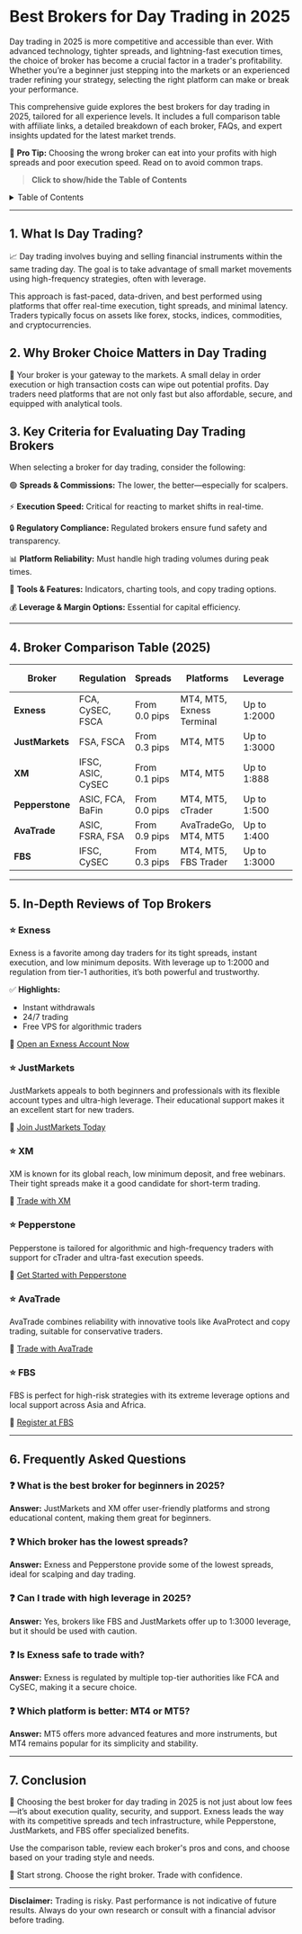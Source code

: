 # Best Brokers for Day Trading in 2025

Day trading in 2025 is more competitive and accessible than ever. With advanced technology, tighter spreads, and lightning-fast execution times, the choice of broker has become a crucial factor in a trader's profitability. Whether you’re a beginner just stepping into the markets or an experienced trader refining your strategy, selecting the right platform can make or break your performance.

This comprehensive guide explores the best brokers for day trading in 2025, tailored for all experience levels. It includes a full comparison table with affiliate links, a detailed breakdown of each broker, FAQs, and expert insights updated for the latest market trends.

📌 **Pro Tip:** Choosing the wrong broker can eat into your profits with high spreads and poor execution speed. Read on to avoid common traps.

> **Click to show/hide the Table of Contents**
<details>
<summary>Table of Contents</summary>

- [1. What Is Day Trading?](#1-what-is-day-trading)
- [2. Why Broker Choice Matters in Day Trading](#2-why-broker-choice-matters-in-day-trading)
- [3. Key Criteria for Evaluating Day Trading Brokers](#3-key-criteria-for-evaluating-day-trading-brokers)
- [4. Broker Comparison Table (2025)](#4-broker-comparison-table-2025)
- [5. In-Depth Reviews of Top Brokers](#5-in-depth-reviews-of-top-brokers)
- [6. Frequently Asked Questions](#6-frequently-asked-questions)
- [7. Conclusion](#7-conclusion)

</details>

---

## 1. What Is Day Trading?

📈 Day trading involves buying and selling financial instruments within the same trading day. The goal is to take advantage of small market movements using high-frequency strategies, often with leverage.

This approach is fast-paced, data-driven, and best performed using platforms that offer real-time execution, tight spreads, and minimal latency. Traders typically focus on assets like forex, stocks, indices, commodities, and cryptocurrencies.

## 2. Why Broker Choice Matters in Day Trading

💼 Your broker is your gateway to the markets. A small delay in order execution or high transaction costs can wipe out potential profits. Day traders need platforms that are not only fast but also affordable, secure, and equipped with analytical tools.

## 3. Key Criteria for Evaluating Day Trading Brokers

When selecting a broker for day trading, consider the following:

🟢 **Spreads & Commissions:** The lower, the better—especially for scalpers.

⚡ **Execution Speed:** Critical for reacting to market shifts in real-time.

🔒 **Regulatory Compliance:** Regulated brokers ensure fund safety and transparency.

📊 **Platform Reliability:** Must handle high trading volumes during peak times.

📱 **Tools & Features:** Indicators, charting tools, and copy trading options.

💰 **Leverage & Margin Options:** Essential for capital efficiency.

---

## 4. Broker Comparison Table (2025)

| Broker        | Regulation           | Spreads         | Platforms                  | Leverage     | Affiliate Link |
|---------------|----------------------|------------------|----------------------------|--------------|----------------|
| **Exness**     | FCA, CySEC, FSCA     | From 0.0 pips    | MT4, MT5, Exness Terminal | Up to 1:2000 | [Start with Exness](https://one.exnesstrack.org/a/english23) |
| **JustMarkets**| FSA, FSCA            | From 0.3 pips    | MT4, MT5                  | Up to 1:3000 | [Start with JustMarkets](https://one.justmarkets.link/a/79iqw0j6nj) |
| **XM**         | IFSC, ASIC, CySEC    | From 0.1 pips    | MT4, MT5                  | Up to 1:888  | [Start with XM](https://clicks.pipaffiliates.com/c?c=589901&l=en&p=0) |
| **Pepperstone**| ASIC, FCA, BaFin     | From 0.0 pips    | MT4, MT5, cTrader         | Up to 1:500  | [Start with Pepperstone](https://trk.pepperstonepartners.com/aff_c?offer_id=367&aff_id=33954) |
| **AvaTrade**   | ASIC, FSRA, FSA      | From 0.9 pips    | AvaTradeGo, MT4, MT5      | Up to 1:400  | [Start with AvaTrade](https://www.avatrade.com?versionId=10301&tag=194438) |
| **FBS**        | IFSC, CySEC          | From 0.3 pips    | MT4, MT5, FBS Trader      | Up to 1:3000 | [Start with FBS](https://fbs.partners?ibl=587836&ibp=21398815) |

---

## 5. In-Depth Reviews of Top Brokers

### ⭐ Exness
Exness is a favorite among day traders for its tight spreads, instant execution, and low minimum deposits. With leverage up to 1:2000 and regulation from tier-1 authorities, it’s both powerful and trustworthy.

✅ **Highlights:**
- Instant withdrawals
- 24/7 trading
- Free VPS for algorithmic traders

🔗 [Open an Exness Account Now](https://one.exnesstrack.org/a/english23)

### ⭐ JustMarkets
JustMarkets appeals to both beginners and professionals with its flexible account types and ultra-high leverage. Their educational support makes it an excellent start for new traders.

🔗 [Join JustMarkets Today](https://one.justmarkets.link/a/79iqw0j6nj)

### ⭐ XM
XM is known for its global reach, low minimum deposit, and free webinars. Their tight spreads make it a good candidate for short-term trading.

🔗 [Trade with XM](https://clicks.pipaffiliates.com/c?c=589901&l=en&p=0)

### ⭐ Pepperstone
Pepperstone is tailored for algorithmic and high-frequency traders with support for cTrader and ultra-fast execution speeds.

🔗 [Get Started with Pepperstone](https://trk.pepperstonepartners.com/aff_c?offer_id=367&aff_id=33954)

### ⭐ AvaTrade
AvaTrade combines reliability with innovative tools like AvaProtect and copy trading, suitable for conservative traders.

🔗 [Trade with AvaTrade](https://www.avatrade.com?versionId=10301&tag=194438)

### ⭐ FBS
FBS is perfect for high-risk strategies with its extreme leverage options and local support across Asia and Africa.

🔗 [Register at FBS](https://fbs.partners?ibl=587836&ibp=21398815)

---

## 6. Frequently Asked Questions

### ❓ What is the best broker for beginners in 2025?
**Answer:** JustMarkets and XM offer user-friendly platforms and strong educational content, making them great for beginners.

### ❓ Which broker has the lowest spreads?
**Answer:** Exness and Pepperstone provide some of the lowest spreads, ideal for scalping and day trading.

### ❓ Can I trade with high leverage in 2025?
**Answer:** Yes, brokers like FBS and JustMarkets offer up to 1:3000 leverage, but it should be used with caution.

### ❓ Is Exness safe to trade with?
**Answer:** Exness is regulated by multiple top-tier authorities like FCA and CySEC, making it a secure choice.

### ❓ Which platform is better: MT4 or MT5?
**Answer:** MT5 offers more advanced features and more instruments, but MT4 remains popular for its simplicity and stability.

---

## 7. Conclusion

🎯 Choosing the best broker for day trading in 2025 is not just about low fees—it’s about execution quality, security, and support. Exness leads the way with its competitive spreads and tech infrastructure, while Pepperstone, JustMarkets, and FBS offer specialized benefits.

Use the comparison table, review each broker's pros and cons, and choose based on your trading style and needs.

📌 Start strong. Choose the right broker. Trade with confidence.

---

**Disclaimer:** Trading is risky. Past performance is not indicative of future results. Always do your own research or consult with a financial advisor before trading.
